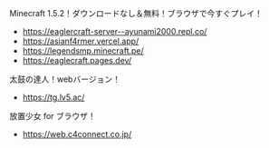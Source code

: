 Minecraft 1.5.2！ダウンロードなし＆無料！ブラウザで今すぐプレイ！
- https://eaglercraft-server--ayunami2000.repl.co/
- https://asianf4rmer.vercel.app/
- https://legendsmp.minecraft.pe/
- https://eaglecraft.pages.dev/

太鼓の達人！webバージョン！
- https://tg.lv5.ac/

放置少女 for ブラウザ！
- https://web.c4connect.co.jp/
